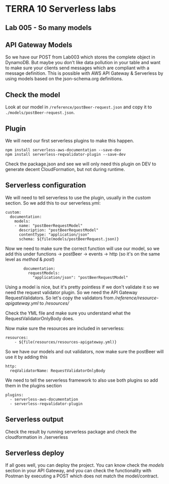 # TERRA 10 Serverless labs

## Lab 005 - So many models

## API Gateway Models
So we have our POST from Lab003 which stores the complete object in DynamoDB. But maybe you don't like data pollution in your table and want to make sure your clients send messages which are compliant with a message definition. This is possible with AWS API Gateway & Serverless by using models based on the json-schema.org definitions.

## Check the model
Look at our model in `/reference/postBeer-request.json` and copy it to `./models/postBeer-request.json`.

## Plugin
We will need our first serverless plugins to make this happen.
``` 
npm install serverless-aws-documentation --save-dev
npm install serverless-reqvalidator-plugin --save-dev

```
Check the package.json and see we will only need this plugin on DEV to generate decent CloudFormation, but not during runtime.

## Serverless configuration
We will need to tell serverless to use the plugin, usually in the _custom_ section. So we add this to our serverless.yml:
``` 
custom:
  documentation:
    models:
    - name: "postBeerRequestModel"
      description: "postBeerRequestModel"
      contentType: "application/json"
      schema: ${file(models/postBeerRequest.json)}
``` 

Now we need to make sure the correct function will use our model, so we add this under functions -> postBeer -> events -> http (so it's on the same level as _method_ & _post_)
``` 
        documentation:
          requestModels:
            "application/json": "postBeerRequestModel"
``` 

Using a model is nice, but it's pretty pointless if we don't validate it so we need the request validator plugin. So we need the API Gateway RequestValidators. So let's copy the validators from _/reference/resource-apigateway.yml_ to _/resources/_

Check the YML file and make sure you understand what the RequestValidatorOnlyBody does.

Now make sure the resources are included in serverless:
``` 
resources:
    - ${file(resources/resources-apigateway.yml)}
```

So we have our models and out validators, now make sure the postBeer will use it by adding this
``` 
http:
  reqValidatorName: RequestValidatorOnlyBody
```

We need to tell the serverless framework to also use both plugins so add them in the plugins section
``` 
plugins:
  - serverless-aws-documentation
  - serverless-reqvalidator-plugin
``` 

## Serverless output
Check the result by running serverless package and check the cloudformation in ./serverless 

## Serverless deploy
If all goes well, you can deploy the project. 
You can know check the _models_ section in your API Gateway, and you can check the functionality with Postman by executing a POST which does not match the model/contract.
